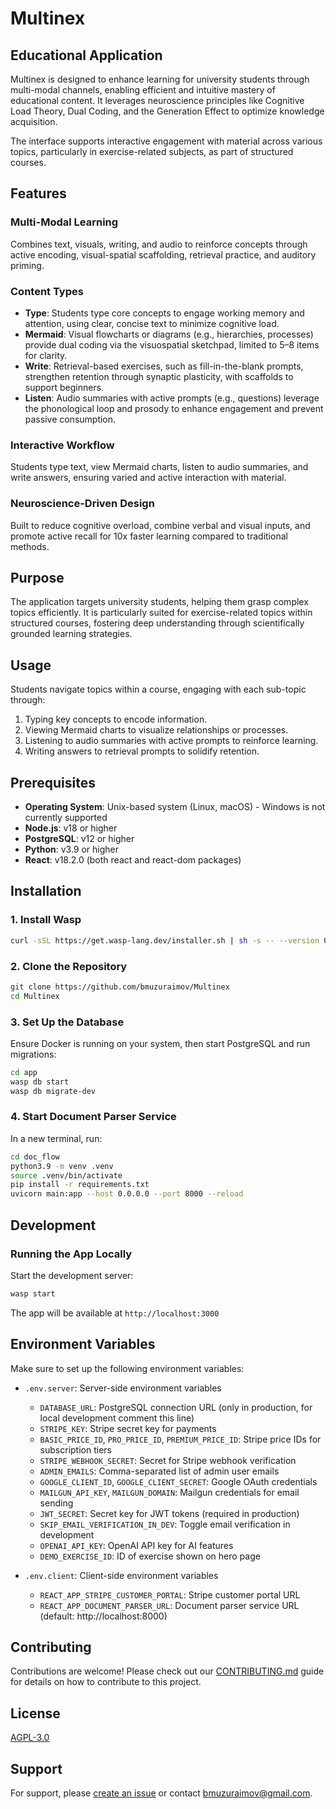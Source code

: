 # Multinex

## Educational Application

Multinex is designed to enhance learning for university students through multi-modal channels, enabling efficient and intuitive mastery of educational content. It leverages neuroscience principles like Cognitive Load Theory, Dual Coding, and the Generation Effect to optimize knowledge acquisition.

The interface supports interactive engagement with material across various topics, particularly in exercise-related subjects, as part of structured courses.

## Features

### Multi-Modal Learning

Combines text, visuals, writing, and audio to reinforce concepts through active encoding, visual-spatial scaffolding, retrieval practice, and auditory priming.

### Content Types

- **Type**: Students type core concepts to engage working memory and attention, using clear, concise text to minimize cognitive load.
- **Mermaid**: Visual flowcharts or diagrams (e.g., hierarchies, processes) provide dual coding via the visuospatial sketchpad, limited to 5–8 items for clarity.
- **Write**: Retrieval-based exercises, such as fill-in-the-blank prompts, strengthen retention through synaptic plasticity, with scaffolds to support beginners.
- **Listen**: Audio summaries with active prompts (e.g., questions) leverage the phonological loop and prosody to enhance engagement and prevent passive consumption.

### Interactive Workflow

Students type text, view Mermaid charts, listen to audio summaries, and write answers, ensuring varied and active interaction with material.

### Neuroscience-Driven Design

Built to reduce cognitive overload, combine verbal and visual inputs, and promote active recall for 10x faster learning compared to traditional methods.

## Purpose

The application targets university students, helping them grasp complex topics efficiently. It is particularly suited for exercise-related topics within structured courses, fostering deep understanding through scientifically grounded learning strategies.

## Usage

Students navigate topics within a course, engaging with each sub-topic through:

1. Typing key concepts to encode information.
2. Viewing Mermaid charts to visualize relationships or processes.
3. Listening to audio summaries with active prompts to reinforce learning.
4. Writing answers to retrieval prompts to solidify retention.

## Prerequisites

- **Operating System**: Unix-based system (Linux, macOS) - Windows is not currently supported
- **Node.js**: v18 or higher
- **PostgreSQL**: v12 or higher
- **Python**: v3.9 or higher
- **React**: v18.2.0 (both react and react-dom packages)

## Installation

### 1. Install Wasp

```bash
curl -sSL https://get.wasp-lang.dev/installer.sh | sh -s -- --version 0.15.2
```

### 2. Clone the Repository

```bash
git clone https://github.com/bmuzuraimov/Multinex
cd Multinex
```

### 3. Set Up the Database

Ensure Docker is running on your system, then start PostgreSQL and run migrations:

```bash
cd app
wasp db start
wasp db migrate-dev
```

### 4. Start Document Parser Service

In a new terminal, run:

```bash
cd doc_flow
python3.9 -m venv .venv
source .venv/bin/activate
pip install -r requirements.txt
uvicorn main:app --host 0.0.0.0 --port 8000 --reload
```

## Development

### Running the App Locally

Start the development server:

```bash
wasp start
```

The app will be available at `http://localhost:3000`

## Environment Variables

Make sure to set up the following environment variables:

- `.env.server`: Server-side environment variables

  - `DATABASE_URL`: PostgreSQL connection URL (only in production, for local development comment this line)
  - `STRIPE_KEY`: Stripe secret key for payments
  - `BASIC_PRICE_ID`, `PRO_PRICE_ID`, `PREMIUM_PRICE_ID`: Stripe price IDs for subscription tiers
  - `STRIPE_WEBHOOK_SECRET`: Secret for Stripe webhook verification
  - `ADMIN_EMAILS`: Comma-separated list of admin user emails
  - `GOOGLE_CLIENT_ID`, `GOOGLE_CLIENT_SECRET`: Google OAuth credentials
  - `MAILGUN_API_KEY`, `MAILGUN_DOMAIN`: Mailgun credentials for email sending
  - `JWT_SECRET`: Secret key for JWT tokens (required in production)
  - `SKIP_EMAIL_VERIFICATION_IN_DEV`: Toggle email verification in development
  - `OPENAI_API_KEY`: OpenAI API key for AI features
  - `DEMO_EXERCISE_ID`: ID of exercise shown on hero page

- `.env.client`: Client-side environment variables
  - `REACT_APP_STRIPE_CUSTOMER_PORTAL`: Stripe customer portal URL
  - `REACT_APP_DOCUMENT_PARSER_URL`: Document parser service URL (default: http://localhost:8000)

## Contributing

Contributions are welcome! Please check out our [CONTRIBUTING.md](CONTRIBUTING.md) guide for details on how to contribute to this project.

## License

[AGPL-3.0](LICENSE)

## Support

For support, please [create an issue](https://github.com/bmuzuraimov/Multinex/issues) or contact [bmuzuraimov@gmail.com](mailto:bmuzuraimov@gmail.com).
